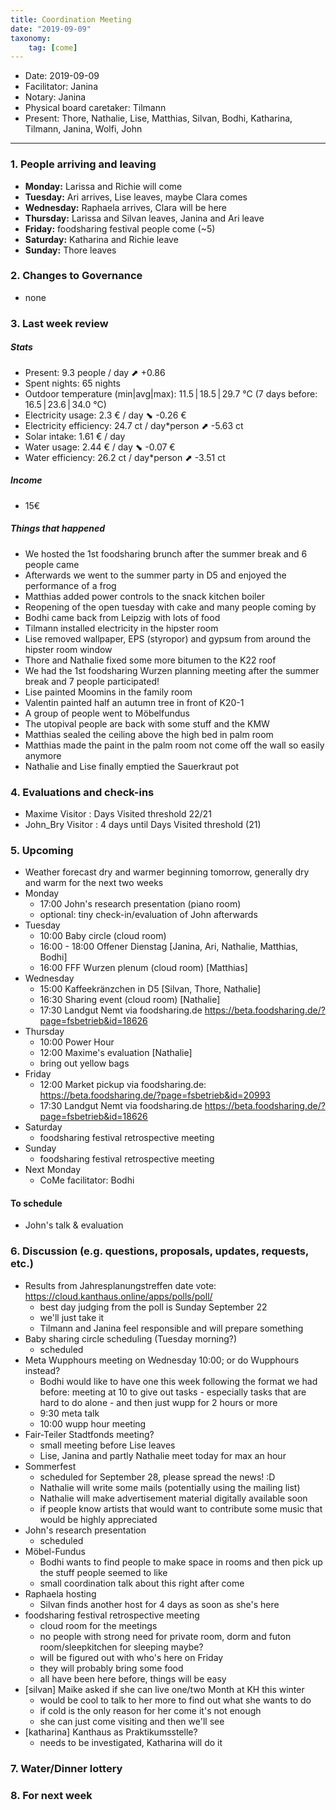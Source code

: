 ```yaml
---
title: Coordination Meeting
date: "2019-09-09"
taxonomy:
    tag: [come]
---
```


<!--
Hello facilitator/notary! Thank you for your services. Here is some advice for facilitating coordination meetings:
  - Prepare the meeting a bit beforehand (find out about evaluations, gas, electricity and water usages, waste collections, income, scheduled events). You can ask others to assist you.
  - Notify people 10 minutes before the meeting starts. (Watching the clock is not super fun, people will be grateful if you do it for them.)
  - Start at 10:00 sharp, or earlier if everyone is there. (Waiting is time-wasting, be a time-saver!)
  - If you don't want to take notes yourself ask someone else to take care of that. (This pad can easily be used to read from and write in simultaneously.)
  - Go through the ordered points in order, even if nothing has changed. (They are arranged to try and get the most relevant information to most people.)
  - Feel welcome to moderate conversation if off-topic or too detailed. (Are listeners interested? Are speakers satisfied? Can you identify a sub-group?)
  - Try to finish the meeting before 11:00. (There is always more to talk about and it's important for people to know that CoMes don't take forever.)
  - Leave the room once the meeting has ended. (This sends a clear signal to everyone else that they can also leave and get on with their day.)
  - Take care that the meeting minutes will be put to kanthaus.online. (If you don't know how to do it, ask someone to help you with it. But do it today!)
  - As soon as the minutes are online, empty the pad from all irrelevant things and get it ready for the next facilitator. (Only keep regular events such as CoMe, power hour, regular food pickups and such. Move the counter figures from 'last 7 days' to '7 days before that' and adjust the date to next week.)
  - Have fun!
-->

- Date: 2019-09-09
- Facilitator: Janina
- Notary: Janina
- Physical board caretaker: Tilmann
- Present: Thore, Nathalie, Lise, Matthias, Silvan, Bodhi, Katharina, Tilmann, Janina, Wolfi, John

----
<!-- 0. Minute of silence -->

### 1. People arriving and leaving
- **Monday:** Larissa and Richie will come
- **Tuesday:** Ari arrives, Lise leaves, maybe Clara comes
- **Wednesday:** Raphaela arrives, Clara will be here
- **Thursday:** Larissa and Silvan leaves, Janina and Ari leave
- **Friday:** foodsharing festival people come (~5)
- **Saturday:** Katharina and Richie leave
- **Sunday:** Thore leaves

### 2. Changes to Governance
- none

### 3. Last week review

##### Stats
<!-- Read counters in heating room and append to water.csv and gas.csv in https://gitlab.com/kanthaus/kanthaus-public/tree/master/resourcesUsed, update the residence record (https://gitlab.com/kanthaus/kanthaus-private/blob/master/residenceRecord.csv) otherwise the script will complain -->
<!-- press the play button on https://gitlab.com/kanthaus/kanthaus-private/pipeline_schedules and it will print to #kanthaus-residence -->
- Present: 9.3 people / day ⬈ +0.86
- Spent nights: 65 nights
- Outdoor temperature (min|avg|max): 11.5 | 18.5 | 29.7 °C (7 days before: 16.5 | 23.6 | 34.0 °C)
- Electricity usage: 2.3 € / day ⬊ -0.26 €
- Electricity efficiency: 24.7 ct / day*person ⬈ -5.63 ct
- Solar intake: 1.61 € / day
- Water usage: 2.44 € / day ⬊ -0.07 €
- Water efficiency: 26.2 ct / day*person ⬈ -3.51 ct

##### Income
- 15€


##### Things that happened
- We hosted the 1st foodsharing brunch after the summer break and 6 people came
- Afterwards we went to the summer party in D5 and enjoyed the performance of a frog
- Matthias added power controls to the snack kitchen boiler
- Reopening of the open tuesday with cake and many people coming by
- Bodhi came back from Leipzig with lots of food
- Tilmann installed electricity in the hipster room
- Lise removed wallpaper, EPS (styropor) and gypsum from around the hipster room window
- Thore and Nathalie fixed some more bitumen to the K22 roof
- We had the 1st foodsharing Wurzen planning meeting after the summer break and 7 people participated!
- Lise painted Moomins in the family room
- Valentin painted half an autumn tree in front of K20-1
- A group of people went to Möbelfundus
- The utopival people are back with some stuff and the KMW
- Matthias sealed the ceiling above the high bed in palm room
- Matthias made the paint in the palm room not come off the wall so easily anymore
- Nathalie and Lise finally emptied the Sauerkraut pot


### 4. Evaluations and check-ins
- Maxime Visitor : Days Visited threshold 22/21
- John_Bry Visitor : 4 days until Days Visited threshold (21)

### 5. Upcoming <!-- https://cloud.kanthaus.online/apps/calendar/ -->
- Weather forecast <!-- https://www.accuweather.com/en/de/wurzen/04808/weather-forecast/171287 --> dry and warmer beginning tomorrow, generally dry and warm for the next two weeks
- Monday
    - 17:00 John's research presentation (piano room)
    - optional: tiny check-in/evaluation of John afterwards
- Tuesday
    - 10:00 Baby circle (cloud room)
    - 16:00 - 18:00 Offener Dienstag [Janina, Ari, Nathalie, Matthias, Bodhi]
    - 16:00 FFF Wurzen plenum (cloud room) [Matthias]
- Wednesday
    - 15:00 Kaffeekränzchen in D5 [Silvan, Thore, Nathalie]
    - 16:30 Sharing event (cloud room) [Nathalie]
    - 17:30 Landgut Nemt via foodsharing.de https://beta.foodsharing.de/?page=fsbetrieb&id=18626
- Thursday
    - 10:00 Power Hour
    - 12:00 Maxime's evaluation [Nathalie]
    - bring out yellow bags
- Friday
    - 12:00 Market pickup via foodsharing.de: https://beta.foodsharing.de/?page=fsbetrieb&id=20993
    - 17:30 Landgut Nemt via foodsharing.de https://beta.foodsharing.de/?page=fsbetrieb&id=18626
- Saturday
    - foodsharing festival retrospective meeting
- Sunday
    - foodsharing festival retrospective meeting
- Next Monday
    - CoMe facilitator: Bodhi

#### To schedule
- John's talk & evaluation

### 6. Discussion (e.g. questions, proposals, updates, requests, etc.)
- Results from Jahresplanungstreffen date vote: https://cloud.kanthaus.online/apps/polls/poll/
    - best day judging from the poll is Sunday September 22
    - we'll just take it
    - Tilmann and Janina feel responsible and will prepare something
- Baby sharing circle scheduling (Tuesday morning?)
    - scheduled
- Meta Wupphours meeting on Wednesday 10:00; or do Wupphours instead?
    - Bodhi would like to have one this week following the format we had before: meeting at 10 to give out tasks - especially tasks that are hard to do alone - and then just wupp for 2 hours or more
    - 9:30 meta talk
    - 10:00 wupp hour meeting
- Fair-Teiler Stadtfonds meeting?
    - small meeting before Lise leaves
    - Lise, Janina and partly Nathalie meet today for max an hour
- Sommerfest
    - scheduled for September 28, please spread the news! :D
    - Nathalie will write some mails (potentially using the mailing list)
    - Nathalie will make advertisement material digitally available soon
    - if people know artists that would want to contribute some music that would be highly appreciated
- John's research presentation
    - scheduled
- Möbel-Fundus
    - Bodhi wants to find people to make space in rooms and then pick up the stuff people seemed to like
    - small coordination talk about this right after come
- Raphaela hosting
    - Silvan finds another host for 4 days as soon as she's here
- foodsharing festival retrospective meeting
    - cloud room for the meetings
    - no people with strong need for private room, dorm and futon room/sleepkitchen for sleeping maybe?
    - will be figured out with who's here on Friday
    - they will probably bring some food
    - all have been here before, things will be easy
- [silvan] Maike asked if she can live one/two Month at KH this winter
    - would be cool to talk to her more to find out what she wants to do
    - if cold is the only reason for her come it's not enough
    - she can just come visiting and then we'll see
- [katharina] Kanthaus as Praktikumsstelle?
    - needs to be investigated, Katharina will do it

### 7. Water/Dinner lottery

### 8. For next week
